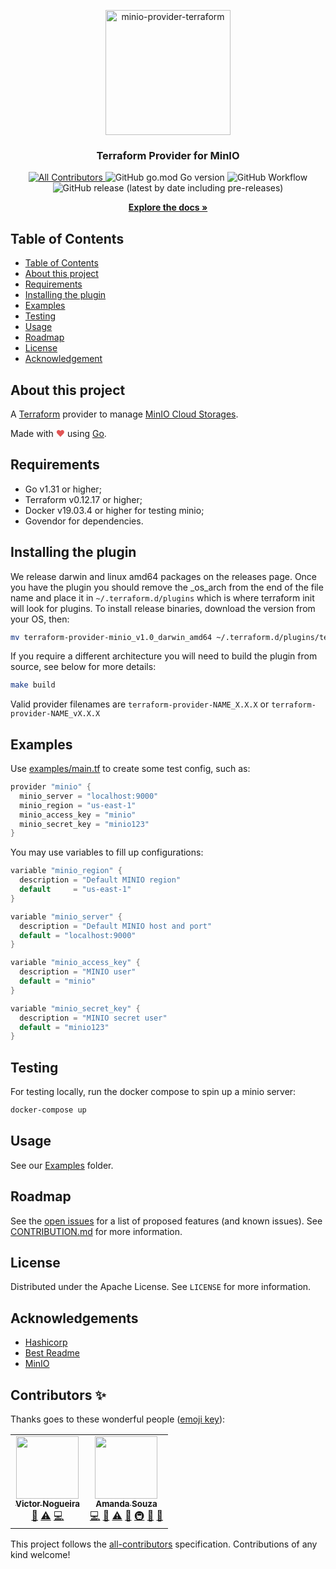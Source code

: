 <p align="center">
  <a href="https://github.com/aminueza/terraform-provider-minio">
    <img src="https://i.imgur.com/yijdDec.png" alt="minio-provider-terraform" width="200">
  </a>
  <h3 align="center" style="font-weight: bold">Terraform Provider for MinIO</h3>
  <p align="center">
    <a href="#contributors-">
      <img alt="All Contributors" src="https://img.shields.io/badge/all_contributors-2-orange.svg?style=flat">
    </a>
    <img alt="GitHub go.mod Go version" src="https://img.shields.io/github/go-mod/go-version/aminueza/terraform-provider-minio">
    <img alt="GitHub Workflow" src="https://github.com/aminueza/terraform-provider-minio/workflows/.github/workflows/go.yml/badge.svg">
    <img alt="GitHub release (latest by date including pre-releases)" src="https://img.shields.io/github/v/release/aminueza/terraform-provider-minio?include_prereleases">
  </p>
  <p align="center">
    <a href="https://github.com/aminueza/terraform-provider-minio/tree/master/docs"><strong>Explore the docs »</strong></a>
  </p>
</p>

## Table of Contents

- [Table of Contents](#table-of-contents)
- [About this project](#about-this-project)
- [Requirements](#requirements)
- [Installing the plugin](#installing-the-plugin)
- [Examples](#examples)
- [Testing](#testing)
- [Usage](#usage)
- [Roadmap](#roadmap)
- [License](#license)
- [Acknowledgement](#acknowledgement)

## About this project

A [Terraform](https://www.terraform.io) provider to manage [MinIO Cloud Storages](https://min.io).

Made with <span style="color: #e25555;">&#9829;</span> using [Go](https://golang.org/).

## Requirements

- Go v1.31 or higher;
- Terraform v0.12.17 or higher;
- Docker v19.03.4 or higher for testing minio;
- Govendor for dependencies.

## Installing the plugin

We release darwin and linux amd64 packages on the releases page. Once you have the plugin you should remove the _os_arch from the end of the file name and place it in `~/.terraform.d/plugins` which is where terraform init will look for plugins. To install release binaries, download the version from your OS, then:

```sh
mv terraform-provider-minio_v1.0_darwin_amd64 ~/.terraform.d/plugins/terraform-provider-minio_v1.0
```

If you require a different architecture you will need to build the plugin from source, see below for more details:

```sh
make build
```

Valid provider filenames are `terraform-provider-NAME_X.X.X` or `terraform-provider-NAME_vX.X.X`

## Examples

Use [examples/main.tf](./examples/main.tf) to create some test config, such as:

```go
provider "minio" {
  minio_server = "localhost:9000"
  minio_region = "us-east-1"
  minio_access_key = "minio"
  minio_secret_key = "minio123"
}
```

You may use variables to fill up configurations:

```go
variable "minio_region" {
  description = "Default MINIO region"
  default     = "us-east-1"
}

variable "minio_server" {
  description = "Default MINIO host and port"
  default = "localhost:9000"
}

variable "minio_access_key" {
  description = "MINIO user"
  default = "minio"
}

variable "minio_secret_key" {
  description = "MINIO secret user"
  default = "minio123"
}
```

## Testing

For testing locally, run the docker compose to spin up a minio server:

```sh
docker-compose up
```

## Usage

See our [Examples](examples/) folder.

## Roadmap

See the [open issues](https://github.com/aminueza/terraform-minio-provider/issues) for a list of proposed features (and known issues). See [CONTRIBUTION.md](./docs/github/CONTRIBUTING.md) for more information.

## License

Distributed under the Apache License. See `LICENSE` for more information.

## Acknowledgements

- [Hashicorp](https://www.hashicorp.com)
- [Best Readme](https://github.com/othneildrew/Best-README-Template)
- [MinIO](https://min.io)

## Contributors ✨

Thanks goes to these wonderful people ([emoji key](https://allcontributors.org/docs/en/emoji-key)):

<!-- ALL-CONTRIBUTORS-LIST:START - Do not remove or modify this section -->
<!-- prettier-ignore-start -->
<!-- markdownlint-disable -->
<table>
  <tr>
    <td align="center"><a href="https://victornogueira.app"><img src="https://avatars2.githubusercontent.com/u/418083?v=4" width="100px;" alt=""/><br /><sub><b>Victor Nogueira</b></sub></a><br /><a href="https://github.com/aminueza/terraform-provider-minio/commits?author=felladrin" title="Documentation">📖</a> <a href="https://github.com/aminueza/terraform-provider-minio/commits?author=felladrin" title="Tests">⚠️</a> <a href="https://github.com/aminueza/terraform-provider-minio/commits?author=felladrin" title="Code">💻</a></td>
    <td align="center"><a href="http://amandasouza.app"><img src="https://avatars0.githubusercontent.com/u/15249711?v=4" width="100px;" alt=""/><br /><sub><b>Amanda Souza</b></sub></a><br /><a href="https://github.com/aminueza/terraform-provider-minio/commits?author=aminueza" title="Code">💻</a> <a href="https://github.com/aminueza/terraform-provider-minio/pulls?q=is%3Apr+reviewed-by%3Aaminueza" title="Reviewed Pull Requests">👀</a> <a href="https://github.com/aminueza/terraform-provider-minio/commits?author=aminueza" title="Tests">⚠️</a> <a href="#projectManagement-aminueza" title="Project Management">📆</a> <a href="#infra-aminueza" title="Infrastructure (Hosting, Build-Tools, etc)">🚇</a> <a href="#ideas-aminueza" title="Ideas, Planning, & Feedback">🤔</a> <a href="https://github.com/aminueza/terraform-provider-minio/commits?author=aminueza" title="Documentation">📖</a></td>
  </tr>
</table>

<!-- markdownlint-enable -->
<!-- prettier-ignore-end -->
<!-- ALL-CONTRIBUTORS-LIST:END -->

This project follows the [all-contributors](https://github.com/all-contributors/all-contributors) specification. Contributions of any kind welcome!
